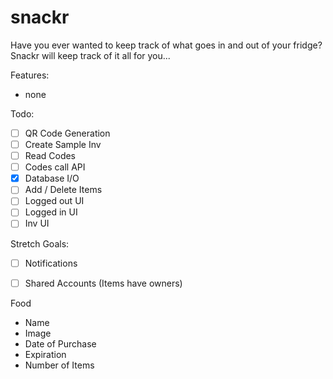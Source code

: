 # snackr

Have you ever wanted to keep track of what goes in and out of your fridge?
Snackr will keep track of it all for you... 

Features:
* none

Todo: 

* [ ] QR Code Generation
* [ ] Create Sample Inv
* [ ] Read Codes
* [ ] Codes call API
* [x] Database I/O
* [ ] Add / Delete Items
* [ ] Logged out UI
* [ ] Logged in UI
* [ ] Inv UI

Stretch Goals:

* [ ] Notifications
* [ ] Shared Accounts (Items have owners)



Food
* Name
* Image
* Date of Purchase
* Expiration
* Number of Items
